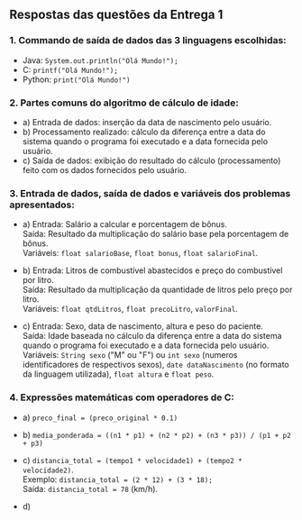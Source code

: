 ## Respostas das questões da Entrega 1

### 1. Commando de saída de dados das 3 linguagens escolhidas:
- Java: `System.out.println("Olá Mundo!");`
- C: `printf("Olá Mundo!");`
- Python: `print("Olá Mundo!")`

### 2. Partes comuns do algoritmo de cálculo de idade:
- a) Entrada de dados: inserção da data de nascimento pelo usuário.
- b) Processamento realizado: cálculo da diferença entre a data do sistema quando o programa foi executado e a data fornecida pelo usuário. 
- c) Saída de dados: exibição do resultado do cálculo (processamento) feito com os dados fornecidos pelo usuário.

### 3. Entrada de dados, saída de dados e variáveis dos problemas apresentados:
- a) Entrada: Salário a calcular e porcentagem de bônus. <br>
     Saída: Resultado da multiplicação do salário base pela porcentagem de bônus. <br>
     Variáveis: `float salarioBase`, `float bonus`, `float salarioFinal`.

- b) Entrada: Litros de combustível abastecidos e preço do combustível por litro. <br>
     Saída: Resultado da multiplicação da quantidade de litros pelo preço por litro. <br>
     Variáveis: `float qtdLitros`, `float precoLitro`, `valorFinal`.

- c) Entrada: Sexo, data de nascimento, altura e peso do paciente. <br>
     Saída: Idade baseada no cálculo da diferença entre a data do sistema quando o programa foi executado e a data fornecida pelo usuário. <br>
     Variáveis: `String sexo` ("M" ou "F") ou `int sexo` (numeros identificadores de respectivos sexos), `date dataNascimento` (no formato da linguagem utilizada), `float altura` e `float peso`.

### 4. Expressões matemáticas com operadores de C:
- a) `preco_final = (preco_original * 0.1)`

- b) `media_ponderada = ((n1 * p1) + (n2 * p2) + (n3 * p3)) / (p1 + p2 + p3)`

- c) `distancia_total = (tempo1 * velocidade1) + (tempo2 * velocidade2)`. <br>
     Exemplo: `distancia_total = (2 * 12) + (3 * 18);` <br>
     Saída: `distancia_total = 78` (km/h).

- d)